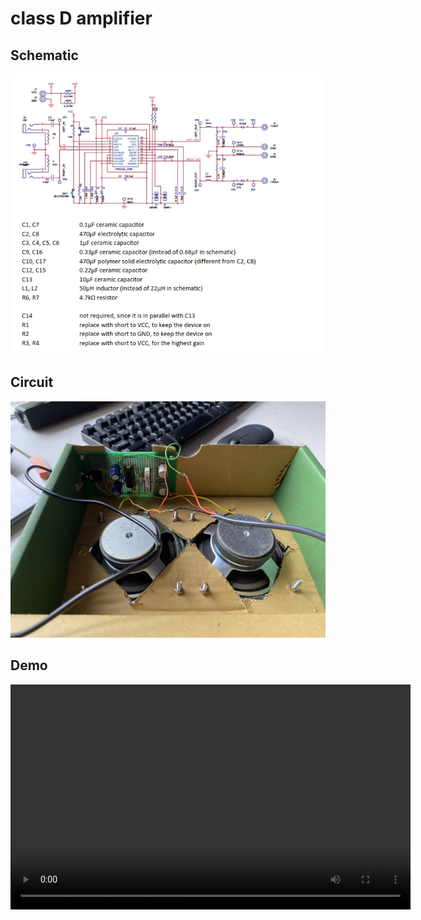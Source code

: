 # class D amplifier

## Schematic
![](circuit_schematic.png)

## Circuit
![](classDamp.jpg)

## Demo
<video width="640" height="360" controls>
  <source src="classD_amp.mp4" type="video/mp4">
  Your browser does not support the video tag.
</video>


